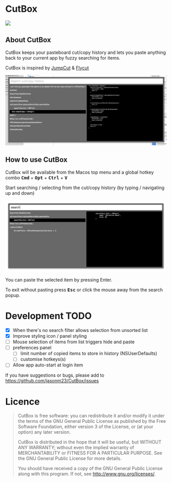 
# CutBox

![](CutBox/GraphicAssets/cutbox-icon-preview.png)

## About CutBox

CutBox keeps your pasteboard cut/copy history and lets you paste
anything back to your current app by fuzzy searching for items.

CutBox is inspired by [JumpCut](https://github.com/snark/jumpcut) & [Flycut](https://github.com/TermiT/Flycut)

![](CutBox/CutBox/GraphicAssets/cutbox-preview.png)

## How to use CutBox

CutBox will be available from the Macos top menu and a global hotkey
combo <kbd>**Cmd**</kbd> + <kbd>**Opt**</kbd> + <kbd>**Ctrl**</kbd> + <kbd>**V**</kbd>

Start searching / selecting from the cut/copy history (by typing / navigating up and down)

![](CutBox/CutBox/GraphicAssets/cutbox-preview-search.png)

You can paste the selected item by pressing Enter.

To exit without pasting press <kbd>**Esc**</kbd> or click the mouse away from the
search popup.

# Development TODO

- [x] When there's no search filter allows selection from unsorted list
- [x] Improve styling icon / panel styling
- [ ] Mouse selection of items from list triggers hide and paste
- [ ] preferences panel
  - [ ] limit number of copied items to store in history (NSUserDefaults)
  - [ ] customise hotkeys(s)
- [ ] Allow app auto-start at login item

If you have suggestions or bugs, please add to https://github.com/jasonm23/CutBox/issues

# Licence

> CutBox is free software: you can redistribute it and/or modify
> it under the terms of the GNU General Public License as published by
> the Free Software Foundation, either version 3 of the License, or
> (at your option) any later version.
>
> CutBox is distributed in the hope that it will be useful,
> but WITHOUT ANY WARRANTY; without even the implied warranty of
> MERCHANTABILITY or FITNESS FOR A PARTICULAR PURPOSE.  See the
> GNU General Public License for more details.
>
> You should have received a copy of the GNU General Public License
> along with this program.  If not, see <http://www.gnu.org/licenses/>.
